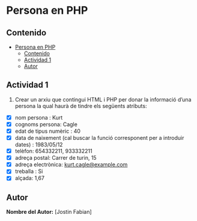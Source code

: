 # Persona en PHP
## Contenido

- [Persona en PHP](#persona-en-php)
  - [Contenido](#contenido)
  - [Actividad 1](#actividad-1)
  - [Autor](#autor)

## Actividad 1
1. Crear un arxiu que contingui HTML i PHP per donar la informació d’una persona la qual haurà de tindre els següents atributs:
- [x] nom persona : Kurt
- [x] cognoms persona: Cagle
- [x] edat de tipus numèric : 40
- [x] data de naixement (cal buscar la funció  corresponent per a introduir dates) : 1983/05/12
- [x] telèfon: 654332211, 933332211
- [x] adreça postal: Carrer de turin, 15
- [x] adreça electrònica: kurt.cagle@example.com
- [x] treballa : Si
- [x] alçada: 1,67

## Autor
**Nombre del Autor:** [Jostin Fabian]
